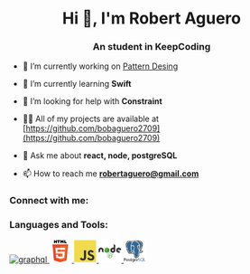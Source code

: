 <h1 align="center">Hi 👋, I'm Robert Aguero</h1>
<h3 align="center">An student in KeepCoding</h3>

- 🔭 I’m currently working on [Pattern Desing](https://github.com/bobaguero2709/AppPatronesRobert)

- 🌱 I’m currently learning **Swift**

- 🤝 I’m looking for help with **Constraint**

- 👨‍💻 All of my projects are available at [https://github.com/bobaguero2709](https://github.com/bobaguero2709)

- 💬 Ask me about **react, node, postgreSQL**

- 📫 How to reach me **robertaguero@gmail.com**

<h3 align="left">Connect with me:</h3>
<p align="left">
</p>

<h3 align="left">Languages and Tools:</h3>
<p align="left"> <a href="https://graphql.org" target="_blank" rel="noreferrer"> <img src="https://www.vectorlogo.zone/logos/graphql/graphql-icon.svg" alt="graphql" width="40" height="40"/> </a> <a href="https://www.w3.org/html/" target="_blank" rel="noreferrer"> <img src="https://raw.githubusercontent.com/devicons/devicon/master/icons/html5/html5-original-wordmark.svg" alt="html5" width="40" height="40"/> </a> <a href="https://developer.mozilla.org/en-US/docs/Web/JavaScript" target="_blank" rel="noreferrer"> <img src="https://raw.githubusercontent.com/devicons/devicon/master/icons/javascript/javascript-original.svg" alt="javascript" width="40" height="40"/> </a> <a href="https://nodejs.org" target="_blank" rel="noreferrer"> <img src="https://raw.githubusercontent.com/devicons/devicon/master/icons/nodejs/nodejs-original-wordmark.svg" alt="nodejs" width="40" height="40"/> </a> <a href="https://www.postgresql.org" target="_blank" rel="noreferrer"> <img src="https://raw.githubusercontent.com/devicons/devicon/master/icons/postgresql/postgresql-original-wordmark.svg" alt="postgresql" width="40" height="40"/> </a> </p>
